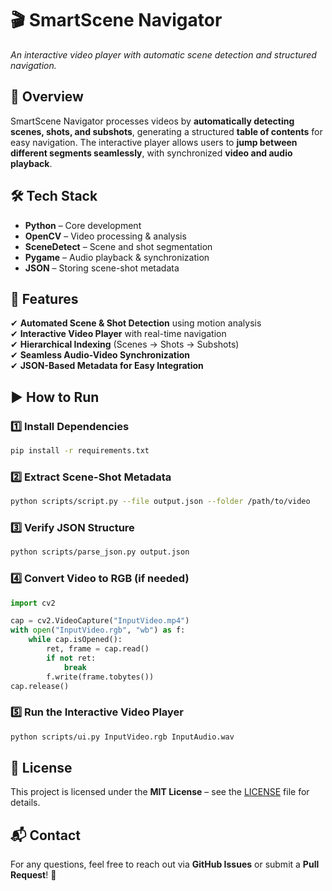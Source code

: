 # 🎬 SmartScene Navigator  
*An interactive video player with automatic scene detection and structured navigation.*

## 📌 Overview  
SmartScene Navigator processes videos by **automatically detecting scenes, shots, and subshots**, generating a structured **table of contents** for easy navigation. The interactive player allows users to **jump between different segments seamlessly**, with synchronized **video and audio playback**.

## 🛠 Tech Stack  
- **Python** – Core development  
- **OpenCV** – Video processing & analysis  
- **SceneDetect** – Scene and shot segmentation  
- **Pygame** – Audio playback & synchronization  
- **JSON** – Storing scene-shot metadata  

## 🚀 Features  
✔ **Automated Scene & Shot Detection** using motion analysis  
✔ **Interactive Video Player** with real-time navigation  
✔ **Hierarchical Indexing** (Scenes → Shots → Subshots)  
✔ **Seamless Audio-Video Synchronization**  
✔ **JSON-Based Metadata for Easy Integration**  



## ▶ How to Run  

### 1️⃣ Install Dependencies  
```bash
pip install -r requirements.txt
```

### 2️⃣ Extract Scene-Shot Metadata  
```bash
python scripts/script.py --file output.json --folder /path/to/video
```

### 3️⃣ Verify JSON Structure  
```bash
python scripts/parse_json.py output.json
```

### 4️⃣ Convert Video to RGB (if needed)  
```python
import cv2

cap = cv2.VideoCapture("InputVideo.mp4")
with open("InputVideo.rgb", "wb") as f:
    while cap.isOpened():
        ret, frame = cap.read()
        if not ret:
            break
        f.write(frame.tobytes())
cap.release()
```

### 5️⃣ Run the Interactive Video Player  
```bash
python scripts/ui.py InputVideo.rgb InputAudio.wav
```

## 📜 License  
This project is licensed under the **MIT License** – see the [LICENSE](LICENSE) file for details.  

## 📬 Contact  
For any questions, feel free to reach out via **GitHub Issues** or submit a **Pull Request**! 🚀
